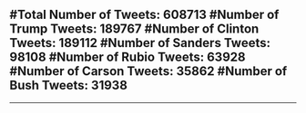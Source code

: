 #Total Number of Tweets: 608713 
#Number of Trump Tweets: 189767
#Number of Clinton Tweets: 189112
#Number of Sanders Tweets: 98108
#Number of Rubio Tweets: 63928
#Number of Carson Tweets: 35862
#Number of Bush Tweets: 31938
---
---
